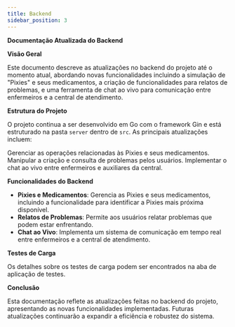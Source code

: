 ```yaml
---
title: Backend
sidebar_position: 3
---
```


**Documentação Atualizada do Backend**

**Visão Geral**

Este documento descreve as atualizações no backend do projeto até o momento atual, abordando novas funcionalidades incluindo a simulação de "Pixies" e seus medicamentos, a criação de funcionalidades para relatos de problemas, e uma ferramenta de chat ao vivo para comunicação entre enfermeiros e a central de atendimento.

**Estrutura do Projeto**

O projeto continua a ser desenvolvido em Go com o framework Gin e está estruturado na pasta `server` dentro de `src`. As principais atualizações incluem:

Gerenciar as operações relacionadas às Pixies e seus medicamentos.
Manipular a criação e consulta de problemas pelos usuários.
Implementar o chat ao vivo entre enfermeiros e auxiliares da central.


**Funcionalidades do Backend**

- **Pixies e Medicamentos**: Gerencia as Pixies e seus medicamentos, incluindo a funcionalidade para identificar a Pixies mais próxima disponível.
- **Relatos de Problemas**: Permite aos usuários relatar problemas que podem estar enfrentando.
- **Chat ao Vivo**: Implementa um sistema de comunicação em tempo real entre enfermeiros e a central de atendimento.

**Testes de Carga**

Os detalhes sobre os testes de carga podem ser encontrados na aba de aplicação de testes.

**Conclusão**

Esta documentação reflete as atualizações feitas no backend do projeto, apresentando as novas funcionalidades implementadas. Futuras atualizações continuarão a expandir a eficiência e robustez do sistema.
